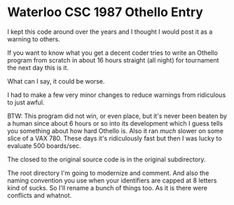# Waterloo CSC 1987 Othello Entry

I kept this code around over the years and I thought I would post it as a warning to others.

If you want to know what you get a decent coder tries to write an Othello program from scratch in about 16 hours straight (all night)
for tournament the next day this is it.  

What can I say, it could be worse.

I had to make a few very minor changes to reduce warnings from ridiculous to just awful.

BTW: This program did not win, or even place, but it's never been beaten by a human since about 6 hours or so into its development which I guess tells you something about how hard Othello is.  Also it ran *much* slower on some slice of a VAX 780.  These days it's ridiculously fast but then I was lucky to evaluate 500 boards/sec.

The closed to the original source code is in the original subdirectory.

The root directory I'm going to modernize and comment.  And also the naming convention you use when your identifiers
are capped at 8 letters kind of sucks.  So I'll rename a bunch of things too.  As it is there were conflicts and
whatnot.

